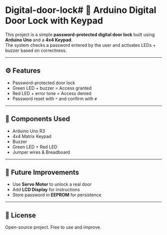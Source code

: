 # Digital-door-lock# 🔔 Arduino Digital Door Lock with Keypad

This project is a simple **password-protected digital door lock** built using **Arduino Uno** and a **4x4 Keypad**.  
The system checks a password entered by the user and activates LEDs + buzzer based on correctness.  

---

## ⚙️ Features
- Password-protected door lock  
- Green LED + buzzer = Access granted  
- Red LED + error tone = Access denied  
- Password reset with `*` and confirm with `#`  

---

## 🔧 Components Used
- Arduino Uno R3  
- 4x4 Matrix Keypad  
- Buzzer  
- Green LED + Red LED  
- Jumper wires & Breadboard  

---

## 🚀 Future Improvements
- Use **Servo Motor** to unlock a real door  
- Add **LCD Display** for instructions  
- Store password in **EEPROM** for persistence  

---

## 📜 License
Open-source project. Free to use and improve.
